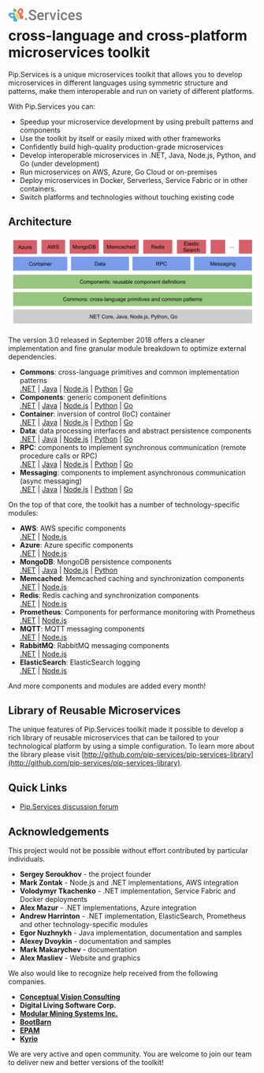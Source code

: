 # <img src="https://github.com/pip-services/pip-services/blob/master/design/Logo.png" alt="Pip.Services Logo" style="max-width:30%"> <br/> cross-language and cross-platform microservices toolkit

Pip.Services is a unique microservices toolkit that allows you to develop microservices
in different languages using symmetric structure and patterns, make them interoperable
and run on variety of different platforms.

With Pip.Services you can:
- Speedup your microservice development by using prebuilt patterns and components
- Use the toolkit by itself or easily mixed with other frameworks
- Confidently build high-quality production-grade microservices
- Develop interoperable microservices in .NET, Java, Node.js, Python, and Go (under development)
- Run microservices on AWS, Azure, Go Cloud or on-premises
- Deploy microservices in Docker, Serverless, Service Fabric or in other containers.
- Switch platforms and technologies without touching existing code

<!--
To unleash that potential, microservices developed using Pip.Services toolkit often employ componentized design:

<p align="center">
  <img alt="Microservice Design" src="design/MicroserviceDesign.png">
</p>
-->

## Architecture

<p align="center">
  <img alt="Toolkit Architecture" src="design/ToolkitArchitecture.png">
</p>

The version 3.0 released in September 2018 offers a cleaner implementation and fine granular 
module breakdown to optimize external dependencies.

- **Commons**: cross-language primitives and common implementation patterns
  <br/>
  [.NET](http://github.com/pip-services-dotnet/pip-services-commons-dotnet) | 
  [Java](http://github.com/pip-services-java/pip-services-commons-java) | 
  [Node.js](http://github.com/pip-services-node/pip-services-commons-node) | 
  [Python](http://github.com/pip-services-python/pip-services-commons-python) | 
  [Go](http://github.com/pip-services-go/pip-services-commons-go)
- **Components**: generic component definitions
  <br/>
  [.NET](http://github.com/pip-services-dotnet/pip-services-components-dotnet) | 
  [Java](http://github.com/pip-services-java/pip-services-components-java) | 
  [Node.js](http://github.com/pip-services-node/pip-services-components-node) | 
  [Python](http://github.com/pip-services-python/pip-services-components-python) | 
  [Go](http://github.com/pip-services-go/pip-services-components-go)
- **Container**: inversion of control (IoC) container
  <br/>
  [.NET](http://github.com/pip-services-dotnet/pip-services-container-dotnet) | 
  [Java](http://github.com/pip-services-java/pip-services-container-java) | 
  [Node.js](http://github.com/pip-services-node/pip-services-container-node) | 
  [Python](http://github.com/pip-services-python/pip-services-container-python) | 
  [Go](http://github.com/pip-services-go/pip-services-container-go)
- **Data**: data processing interfaces and abstract persistence components
  <br/>
  [.NET](http://github.com/pip-services-dotnet/pip-services-data-dotnet) | 
  [Java](http://github.com/pip-services-java/pip-services-data-java) | 
  [Node.js](http://github.com/pip-services-node/pip-services-data-node) | 
  [Python](http://github.com/pip-services-python/pip-services-data-python) | 
  [Go](http://github.com/pip-services-go/pip-services-data-go)
- **RPC**: components to implement synchronous communication (remote procedure calls or RPC)
  <br/>
  [.NET](http://github.com/pip-services-dotnet/pip-services-rpc-dotnet) | 
  [Java](http://github.com/pip-services-java/pip-services-rpc-java) | 
  [Node.js](http://github.com/pip-services-node/pip-services-rpc-node) | 
  [Python](http://github.com/pip-services-python/pip-services-rpc-python) | 
  [Go](http://github.com/pip-services-go/pip-services-rpc-go)
- **Messaging**: components to implement asynchronous communication (async messaging)
  <br/>
  [.NET](http://github.com/pip-services-dotnet/pip-services-messaging-dotnet) | 
  [Java](http://github.com/pip-services-java/pip-services-messaging-java) | 
  [Node.js](http://github.com/pip-services-node/pip-services-messaging-node) | 
  [Python](http://github.com/pip-services-python/pip-services-messaging-python) | 
  [Go](http://github.com/pip-services-go/pip-services-messaging-go)

On the top of that core, the toolkit has a number of technology-specific modules:
- **AWS**: AWS specific components
  <br/>
  [.NET](http://github.com/pip-services-dotnet/pip-services-aws-dotnet) | 
  [Node.js](http://github.com/pip-services-node/pip-services-aws-node)
- **Azure**: Azure specific components
  <br/>
  [.NET](http://github.com/pip-services-dotnet/pip-services-azure-dotnet) | 
  [Node.js](http://github.com/pip-services-node/pip-services-azure-node)
- **MongoDB**: MongoDB persistence components
  <br/>
  [.NET](http://github.com/pip-services-dotnet/pip-services-mongodb-dotnet) | 
  [Java](http://github.com/pip-services-java/pip-services-mongodb-java) | 
  [Node.js](http://github.com/pip-services-node/pip-services-mongodb-node) | 
  [Python](http://github.com/pip-services-python/pip-services-mongodb-python)
- **Memcached**: Memcached caching and synchronization components
  <br/>
  [.NET](http://github.com/pip-services-dotnet/pip-services-memcached-dotnet) | 
  [Node.js](http://github.com/pip-services-node/pip-services-memcached-node)
- **Redis**: Redis caching and synchronization components
  <br/>
  [.NET](http://github.com/pip-services-dotnet/pip-services-redis-dotnet) | 
  [Node.js](http://github.com/pip-services-node/pip-services-redis-node)
- **Prometheus**: Components for performance monitoring with Prometheus
  <br/>
  [.NET](http://github.com/pip-services-dotnet/pip-services-prometheus-dotnet) | 
  [Node.js](http://github.com/pip-services-node/pip-services-prometheus-node)
- **MQTT**: MQTT messaging components
  <br/>
  [.NET](http://github.com/pip-services-dotnet/pip-services-mqtt-dotnet) | 
  [Node.js](http://github.com/pip-services-node/pip-services-mqtt-node)
- **RabbitMQ**: RabbitMQ messaging components
  <br/>
  [.NET](http://github.com/pip-services-dotnet/pip-services-rabbitmq-dotnet) | 
  [Node.js](http://github.com/pip-services-node/pip-services-rabbitmq-node)
- **ElasticSearch**: ElasticSearch logging
  <br/>
  [.NET](http://github.com/pip-services-dotnet/pip-services-elasticsearch-dotnet) | 
  [Node.js](http://github.com/pip-services-node/pip-services-elasticsearch-node)

And more components and modules are added every month!

## Library of Reusable Microservices

The unique features of Pip.Services toolkit made it possible to develop a rich library of reusable microservices
that can be tailored to your technological platform by using a simple configuration.
To learn more about the library please visit [http://github.com/pip-services/pip-services-library](http://github.com/pip-services/pip-services-library).

## Quick Links

- [Pip.Services discussion forum](https://groups.google.com/forum/#!forum/pip-services)

## Acknowledgements

This project would not be possible without effort contributed by particular individuals.

- **Sergey Seroukhov** - the project founder
- **Mark Zontak** - Node.js and .NET implementations, AWS integration
- **Volodymyr Tkachenko** - .NET implementation, Service Fabric and Docker deployments
- **Alex Mazur** - .NET implementations, Azure integration
- **Andrew Harrinton** - .NET implementation, ElasticSearch, Prometheus and other technology-specific modules
- **Egor Nuzhnykh** - Java implementation, documentation and samples
- **Alexey Dvoykin** - documentation and samples
- **Mark Makarychev** - documentation
- **Alex Masliev** - Website and graphics

We also would like to recognize help received from the following companies.

- [**Conceptual Vision Consulting**](http://www.conceptualvisionconsulting.com)
- **Digital Living Software Corp.**
- [**Modular Mining Systems Inc.**](http://www.mmsi.com)
- [**BootBarn**](http://www.bootbarn.com)
- [**EPAM**](http://www.epam.com)
- [**Kyrio**](http://www.kyrio.com)

We are very active and open community. You are welcome to join our team
to deliver new and better versions of the toolkit!